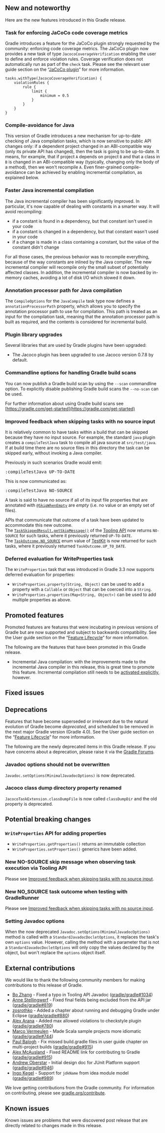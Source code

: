 ## New and noteworthy

Here are the new features introduced in this Gradle release.

<!--
IMPORTANT: if this is a patch release, ensure that a prominent link is included in the foreword to all releases of the same minor stream.
Add-->

<!--
### Example new and noteworthy
-->

### Task for enforcing JaCoCo code coverage metrics

Gradle introduces a feature for the JaCoCo plugin strongly requested by the community: enforcing code coverage metrics. The JaCoCo plugin now provides a new task of type `JacocoCoverageVerification` enabling the user to define and enforce violation rules. Coverage verification does not automatically run as part of the `check` task. Please see the relevant user guide section on the “[JaCoCo plugin](userguide/jacoco_plugin.html#sec:jacoco_report_violation_rules)” for more information.
 
    tasks.withType(JacocoCoverageVerification) {
        violationRules {
            rule {
                limit {
                    minimum = 0.5
                }
            }
        }
    }

### Compile-avoidance for Java

This version of Gradle introduces a new mechanism for up-to-date checking of Java compilation tasks, which is now sensitive to public API changes only: if a
dependent project changed in an ABI-compatible way (only its private API has changed), then the task is going to be up-to-date.
It means, for example, that if project `A` depends on project `B` and that a class in `B` is changed in an ABI-compatible way
(typically, changing only the body of a method), then we won't recompile `A`. Even finer-grained compile-avoidance can be achieved by
enabling incremental compilation, as explained below.
    
### Faster Java incremental compilation
    
The Java incremental compiler has been significantly improved. In particular, it's now capable of dealing with constants in a smarter way. It will avoid recompiling:

- if a constant is found in a dependency, but that constant isn't used in your code
- if a constant is changed in a dependency, but that constant wasn't used in your code
- if a change is made in a class containing a constant, but the value of the constant didn't change

For all those cases, the previous behavior was to recompile everything, because of the way constants are inlined by the Java compiler. The new incremental compiler will recompile only the small subset of potentially affected classes.
In addition, the incremental compiler is now backed by in-memory caches, avoiding a lot of disk I/O which slowed it down.

### Annotation processor path for Java compilation

The `CompileOptions` for the `JavaCompile` task type now defines a `annotationProcessorPath` property, which allows you to specify the annotation processor path to use for compilation. This path is treated as an input for the compilation task, meaning that the annotation processor path is built as required, and the contents is considered for incremental build.

### Plugin library upgrades

Several libraries that are used by Gradle plugins have been upgraded:

- The Jacoco plugin has been upgraded to use Jacoco version 0.7.8 by default.

### Commandline options for handling Gradle build scans

You can now publish a Gradle build scan by using the `--scan` commandline option. 
To explicitly disable publishing Gradle build scans the `--no-scan` can be used.

For further information about using Gradle build scans see [https://gradle.com/get-started](https://gradle.com/get-started)

### Improved feedback when skipping tasks with no source input 

It is relatively common to have tasks within a build that can be skipped because they have no input source.
For example, the standard `java` plugin creates a `compileTestJava` task to compile all java source at `src/test/java`.
If at build time there are no source files in this directory the task can be skipped early, without invoking a Java compiler.

Previously in such scenarios Gradle would emit:

<pre class="tt"><tt>:compileTestJava UP-TO-DATE</tt></pre>

This is now communicated as:

<pre class="tt"><tt>:compileTestJava NO-SOURCE</tt></pre>

A task is said to have no source if all of its input file properties that are annotated with [`@SkipWhenEmpty`](javadoc/org/gradle/api/tasks/SkipWhenEmpty.html) are _empty_ (i.e. no value or an empty set of files).

APIs that communicate that outcome of a task have been updated to accommodate this new outcome.  
The [`TaskSkippedResult.getSkipMessage()`](javadoc/org/gradle/tooling/events/task/TaskSkippedResult.html#getSkipMessage\(\)) of the [Tooling API](userguide/embedding.html) now returns `NO-SOURCE` for such tasks, where it previously returned `UP-TO-DATE`.  
The [`TaskOutcome.NO_SOURCE`](javadoc/org/gradle/testkit/runner/TaskOutcome.html#NO_SOURCE) enum value of [TestKit](userguide/test_kit.html) is now returned for such tasks, where it previously returned `TaskOutcome.UP_TO_DATE`.   

### Deferred evaluation for WriteProperties task

The `WriteProperties` task that was introduced in Gradle 3.3 now supports deferred evaluation for properties:

- `WriteProperties.property(String, Object)` can be used to add a property with a `Callable` or `Object` that can be coerced into a `String`.
- `WriteProperties.properties(Map<String, Object>)` can be used to add multiple properties as above. 

## Promoted features

Promoted features are features that were incubating in previous versions of Gradle but are now supported and subject to backwards compatibility.
See the User guide section on the “[Feature Lifecycle](userguide/feature_lifecycle.html)” for more information.

The following are the features that have been promoted in this Gradle release.

- Incremental Java compilation: with the improvements made to the incremental Java compiler in this release, this is great time to promote this feature. Incremental compilation still needs to be [activated explicitly](userguide/java_plugin.html#sec:incremental_compile), however.

<!--
### Example promoted
-->

## Fixed issues

## Deprecations

Features that have become superseded or irrelevant due to the natural evolution of Gradle become *deprecated*, and scheduled to be removed
in the next major Gradle version (Gradle 4.0). See the User guide section on the “[Feature Lifecycle](userguide/feature_lifecycle.html)” for more information.

The following are the newly deprecated items in this Gradle release. If you have concerns about a deprecation, please raise it via the [Gradle Forums](https://discuss.gradle.org).

### Javadoc options should not be overwritten

`Javadoc.setOptions(MinimalJavadocOptions)` is now deprecated.

### Jacoco class dump directory property renamed

`JacocoTaskExtension.classDumpFile` is now called `classDumpDir` and the old property is deprecated.

<!--
### Example deprecation
-->

## Potential breaking changes

### `WriteProperties` API for adding properties

- `WriteProperties.getProperties()` returns an immutable collection
- `WriteProperties.setProperties()` generics have been added. 

### New NO-SOURCE skip message when observing task execution via Tooling API

Please see <a href="#improved-feedback-when-skipping-tasks-with-no-source-input">Improved feedback when skipping tasks with no source input</a>.

### New NO_SOURCE task outcome when testing with GradleRunner

Please see <a href="#improved-feedback-when-skipping-tasks-with-no-source-input">Improved feedback when skipping tasks with no source input</a>.

### Setting Javadoc options

When the now deprecated `Javadoc.setOptions(MinimalJavadocOptions)` method is called with a `StandardJavadocDocletOptions`, it replaces the task's own `options` value. However, calling the method with a parameter that is not a `StandardJavadocDocletOptions` will only copy the values declared by the object, but won't replace the `options` object itself.

## External contributions

We would like to thank the following community members for making contributions to this release of Gradle.

 - [Bo Zhang](https://github.com/blindpirate) - Fixed a typo in Tooling API Javadoc ([gradle/gradle#1034](https://github.com/gradle/gradle/pull/1034))
 - [Anne Stellingwerf](https://github.com/astellingwerf) - Fixed final fields being excluded from the API jar ([gradle/gradle#819](https://github.com/gradle/gradle/issues/819))
 - [zosrothko](https://github.com/zosrothko) - Added a chapter about running and debugging Gradle under Eclipse ([gradle/gradle#880](https://github.com/gradle/gradle/pull/880))
 - [Alex Arana](https://github.com/alex-arana) - Added max allowed violations to checkstyle plugin ([gradle/gradle#780](https://github.com/gradle/gradle/pull/780))
 - [Marco Vermeulen](https://github.com/marc0der) - Made Scala sample projects more idiomatic ([gradle/gradle#744](https://github.com/gradle/gradle/pull/744))
 - [Paul Balogh](https://github.com/javaducky) - Fix missed build.gradle files in user guide chapter on multi-project builds ([gradle/gradle#915](https://github.com/gradle/gradle/pull/915))
 - [Alex McAusland](https://github.com/banderous) - Fixed README link for contributing to Gradle ([gradle/gradle#915](https://github.com/gradle/gradle/pull/1047))
 - [Andrew Oberstar](https://github.com/ajoberstar) - Initial design doc for JUnit Platform support ([gradle/gradle#946](https://github.com/gradle/gradle/pull/946))
 - [Ingo Kegel](https://github.com/ingokegel) - Support for `jdkName` from idea module model ([gradle/gradle#989](https://github.com/gradle/gradle/pull/989))

<!--
 - [Some person](https://github.com/some-person) - fixed some issue ([gradle/gradle#1234](https://github.com/gradle/gradle/issues/1234))
-->

We love getting contributions from the Gradle community. For information on contributing, please see [gradle.org/contribute](https://gradle.org/contribute).

## Known issues

Known issues are problems that were discovered post release that are directly related to changes made in this release.

